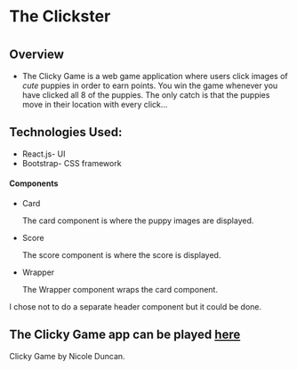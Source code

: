 <h1>The Clickster<h1>

<h2>Overview</h2>
<ul>
  <li>The Clicky Game is a web game application where users click images of <em>cute</em> puppies in order to earn points.  You win the game whenever you have clicked all 8 of the puppies.  The only catch is that the puppies move in their location with every click... </li>
</ul>

<h2>Technologies Used:</h2>
<ul>
  <li>React.js- UI</li>
  <li>Bootstrap- CSS framework</li>
</ul>

<h4>Components</h4>
<ul>
  <li>Card
      <p>The card component is where the puppy images are displayed.</p>
  </li>
  <li>Score
    <p>The score component is where the score is displayed.</p>
  </li>
  <li>Wrapper
    <p>The Wrapper component wraps the card component.</p>
  </li>
</ul>
<p>I chose not to do a separate header component but it could be done.</p>

<h2>The Clicky Game app can be played <a href='https://thenicoleduncan.github.io/clicky-game/'>here</a></h2>


<footer>Clicky Game by Nicole Duncan.</footer>
